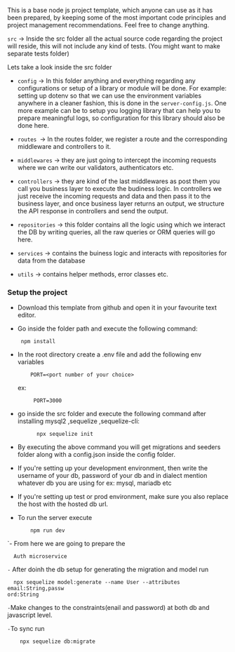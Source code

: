 This is a base node js project template, which anyone can use as it has been prepared, by keeping some of the most important code principles and project management recommendations. Feel free to change anything.

`src` -> Inside the src folder all the actual source code regarding the project will reside, this will not include any kind of tests. (You might want to make separate tests folder)

Lets take a look inside the src folder

 - `config` -> In this folder anything and everything regarding any configurations or setup of a library or module will be done. For example: setting up dotenv so that we can use the environment variables anywhere in a cleaner fashion, this is done in the `server-config.js`. One more example can be to setup you logging library that can help you to prepare meaningful logs, so configuration for this library should also be done here.

 - `routes `-> In the routes folder, we register a route and the corresponding middleware and controllers to it.

 - `middlewares` -> they are just going to intercept the incoming requests where we can write our validators, authenticators etc.

 - `controllers` -> they are kind of the last middlewares as post them you call you business layer to execute the budiness logic. In controllers we just receive the incoming requests and data and then pass it to the business layer, and once business layer returns an output, we structure the API response in controllers and send the output.

 - `repositories` -> this folder contains all the logic using which we interact the DB by writing queries, all the raw queries or ORM queries will go here.

 - `services` -> contains the buiness logic and interacts with repositories for data from the database

 - `utils` -> contains helper methods, error classes etc.

### Setup the project
 - Download this template from github and open it in your favourite text editor.
 - Go inside the folder path and execute the following command:
    ```
     npm install
    ```
 - In the root directory create a .env file and add the following env variables
    ```
        PORT=<port number of your choice>
    ```
   ex:
   ```
        PORT=3000
   ```
 - go inside the src folder and execute the following command after installing mysql2 ,sequelize ,sequelize-cli:

   ```
         npx sequelize init
   ```
 - By executing the above command you will get migrations and seeders folder along with a config.json inside the config folder.

 - If you're setting up your development environment, then write the username of your db, password of your db and in dialect mention whatever db you are using for ex: mysql, mariadb etc

 - If you're setting up test or prod environment, make sure you also replace the host with the hosted db url.

 - To run the server execute

    ```
        npm run dev
    ```
`- From here we are going to prepare the 
```
  Auth microservice

```
`-` After doinh the db setup for generating the migration and model run 
```
  npx sequelize model:generate --name User --attributes email:String,passw
ord:String

```

`-`Make changes to  the constraints(enail and password) at both db and javascript level.

`-`To sync run
```
    npx sequelize db:migrate

```
